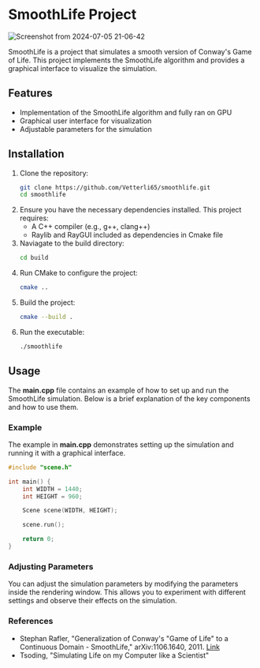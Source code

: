# SmoothLife Project

![Screenshot from 2024-07-05 21-06-42](https://github.com/Vetterli65/smoothlife/assets/82554171/e99b08a8-f2bc-487a-b053-782c2d2c3566)

SmoothLife is a project that simulates a smooth version of Conway's Game of Life. This project implements the SmoothLife algorithm and provides a graphical interface to visualize the simulation.

## Features

- Implementation of the SmoothLife algorithm and fully ran on GPU
- Graphical user interface for visualization
- Adjustable parameters for the simulation

## Installation

1. Clone the repository:
   ```bash
   git clone https://github.com/Vetterli65/smoothlife.git
   cd smoothlife
   ```
2. Ensure you have the necessary dependencies installed. This project requires:
    * A C++ compiler (e.g., g++, clang++)
    * Raylib and RayGUI included as dependencies in Cmake file
3. Naviagate to the build directory:
    ```bash
    cd build
    ```
4. Run CMake to configure the project:
    ```bash
    cmake ..
    ```
5. Build the project:
    ```bash
    cmake --build .
    ```
6. Run the executable:
    ```bash
    ./smoothlife

## Usage

The **main.cpp** file contains an example of how to set up and run the SmoothLife simulation. Below is a brief explanation of the key components and how to use them.

### Example

The example in **main.cpp** demonstrates setting up the simulation and running it with a graphical interface.

```cpp
#include "scene.h"

int main() {
    int WIDTH = 1440;
    int HEIGHT = 960;

    Scene scene(WIDTH, HEIGHT);

    scene.run();

    return 0;
}
```

### Adjusting Parameters

You can adjust the simulation parameters by modifying the parameters inside the rendering window. This allows you to experiment with different settings and observe their effects on the simulation.

### References

* Stephan Rafler, "Generalization of Conway's "Game of Life" to a Continuous Domain - SmoothLife," arXiv:1106.1640, 2011. [Link](http://arxiv.org/pdf/1111.1567)
* Tsoding, "Simulating Life on my Computer like a Scientist"
